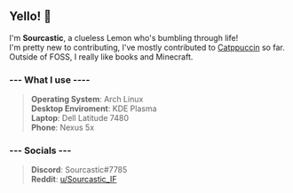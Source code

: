 ## Yello! 👋

I'm **Sourcastic**, a clueless Lemon who's bumbling through life!  
I'm pretty new to contributing, I've mostly contributed to [Catppuccin](https://github.com/catppuccin/catppuccin) so far. Outside of FOSS, I really like books and Minecraft.   
  
### --- What I use ----
>**Operating System**: Arch Linux   
**Desktop Enviroment**: KDE Plasma   
**Laptop**: Dell Latitude 7480  
**Phone**: Nexus 5x

### --- Socials ---   
>**Discord**: Sourcastic#7785  
**Reddit**: [u/Sourcastic_IF](https://www.reddit.com/user/Sourcastic_IF/)
<!--
Here are some ideas to get you started:

- 🔭 I’m currently working on ...
- 🌱 I’m currently learning ...
- 👯 I’m looking to collaborate on ...
- 🤔 I’m looking for help with ...
- 💬 Ask me about ...
- 📫 How to reach me: ...
- 😄 Pronouns: ...
- ⚡ Fun fact: ...
-->
